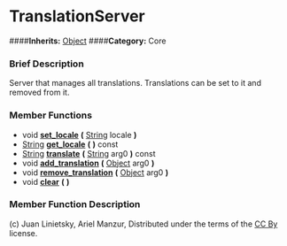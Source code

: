 #  TranslationServer  
####**Inherits:** [Object](class_object)
####**Category:** Core

###  Brief Description  
Server that manages all translations. Translations can be set to it and removed from it.

###  Member Functions 
  * void  **[set&#95;locale](#set_locale)**  **(** [String](class_string) locale  **)**
  * [String](class_string)  **[get&#95;locale](#get_locale)**  **(** **)** const
  * [String](class_string)  **[translate](#translate)**  **(** [String](class_string) arg0  **)** const
  * void  **[add&#95;translation](#add_translation)**  **(** [Object](class_object) arg0  **)**
  * void  **[remove&#95;translation](#remove_translation)**  **(** [Object](class_object) arg0  **)**
  * void  **[clear](#clear)**  **(** **)**

###  Member Function Description  


(c) Juan Linietsky, Ariel Manzur, Distributed under the terms of the [CC By](https://creativecommons.org/licenses/by/3.0/legalcode) license.
